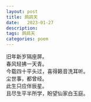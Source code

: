 ```yaml
---
layout: post
title: 鹧鸪天
date:   2023-01-27
description:
tags: 鹧鸪天
categories: poem
---
```


旧年新岁隔座屏。  
春风轻拂一天青。  
今载四十平头过，喜得籁音洗耳听。  
尘世事，都曾经。  
此生只应伴辰星。  
且尽生平半所学，盼望仙家白玉庭。